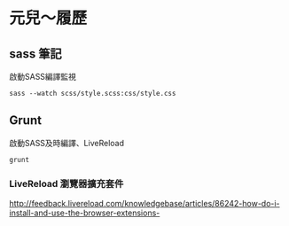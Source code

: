 元兒～履歷
===

## sass 筆記
啟動SASS編譯監視

    sass --watch scss/style.scss:css/style.css
    
## Grunt
啟動SASS及時編譯、LiveReload

    grunt
    
### LiveReload 瀏覽器擴充套件
<http://feedback.livereload.com/knowledgebase/articles/86242-how-do-i-install-and-use-the-browser-extensions->